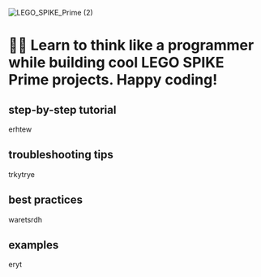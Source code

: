 ![LEGO_SPIKE_Prime (2)](https://github.com/tconey01/legospikeprime-repo/assets/119706185/3d6a19a7-9e86-44eb-83ea-3f7255d1a52d)

# 🤖🐍  Learn to think like a programmer while building cool LEGO SPIKE Prime projects. Happy coding!


## step-by-step tutorial
erhtew

## troubleshooting tips
trkytrye

## best practices
waretsrdh

## examples
eryt

